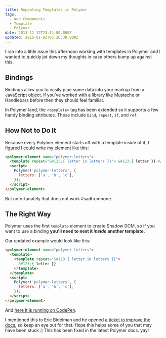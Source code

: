 ```yaml
---
title: Repeating Templates in Polymer
tags:
  - Web Components
  - Template
  - Polymer
date: 2013-11-12T23:14:00.000Z
updated: 2015-01-02T05:26:38.000Z
---
```


I ran into a little issue this afternoon working with templates in Polymer and I wanted to quickly jot down my thoughts in case others bump up against this.

## Bindings

Bindings allow you to easily pipe some data into your markup from a JavaScript object. If you've worked with a library like Mustache or Handlebars before then they should feel familiar.

In Polymer land, the `<template>` tag has been extended so it supports a few handy binding attributes. These include `bind`, `repeat`, `if`, and `ref`.

## How Not to Do It

Because every Polymer element starts off with a template inside of it, I figured I could write my element like this:

```html
<polymer-element name="polymer-letters">
  <template repeat="&#123;{ letter in letters }}"> &#123;{ letter }} </template>
  <script>
    Polymer('polymer-letters', {
      letters: ['a', 'b', 'c'],
    });
  </script>
</polymer-element>
```

But unfortunately that does not work #sadtrombone.

## The Right Way

Polymer uses the first `template` element to create Shadow DOM, so if you want to use a binding **you'll need to nest it _inside_ another template.**

Our updated example would look like this:

```html
<polymer-element name="polymer-letters">
  <template>
    <template repeat="&#123;{ letter in letters }}">
      &#123;{ letter }}
    </template>
  </template>
  <script>
    Polymer('polymer-letters', {
      letters: ['a', 'b', 'c'],
    });
  </script>
</polymer-element>
```

And [here it is running on CodePen](http://codepen.io/robdodson/pen/wxrqf).

I mentioned this to Eric Bidelman and he opened [a ticket to improve the docs](https://github.com/Polymer/docs/issues/191), so keep an eye out for that. Hope this helps some of you that may have been stuck :) This has been fixed in the latest Polymer docs. yay!
